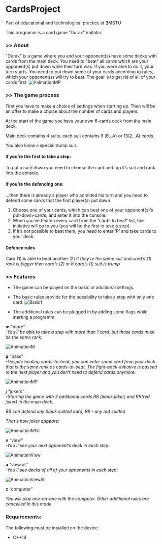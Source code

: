 # CardsProject
Part of educational and technological practice at BMSTU

This programm is a card game "Durak" imitator.


### >> About
"Durak" is a game where you and your opponent(s) have some decks with cards from the main deck. You need to "beat" all cards which are your opponent(s) put down while their turn was. If you were able to do it, your turn starts. You need to put down some of your cards according to rules, which your opponent(s) will try to beat. The goal is to get rid of all of your cards first.
![AnimationMP](https://user-images.githubusercontent.com/62678416/149420610-04d0353d-2268-4996-9f88-4991acb701ee.gif)


### >> The game process

First you have to make a choice of settings when starting up. Then will be an offer to make a choice about the number of cards and players.

At the start of the game you have your own 6-cards deck from the main deck.

Main deck contains 4 suits, each suit contains 9 (6...A) or 13(2...A) cards.

You also know a special trump suit.

#### If you’re the first to take a step:

To put a card down you need to choose the card and tap it’s suit and rank into the console. 

#### If you’re the defending one:

...then there is already a player who admitted his turn and you need to defend some cards that the first player(s) put down

1. Choose one of your cards, which can beat one of your opponent(s)’s put-down-cards, and enter it into the console. 
2. When you've beaten every card from the “cards to beat” list, the initiative will go to you (you will be the first to take a step).  
3. If it’s not possible to beat them, you need to enter ‘P’ and take cards to your deck.

#### Defence rules

Card (1) is able to beat another (2) if *they’re the same suit* and *card’s (1) rank is bigger then card’s (2)* or if *card’s (1) suit is trump*

### >> Features

- The game can be played on the basic or additional settings.
- The basic rules provide for the possibility to take a step with only one card.
![Basic1](https://user-images.githubusercontent.com/62678416/149420794-416c9238-ff72-4e4b-91c9-8c86c8bb1a20.gif)

- The additional rules can be plugged in by adding some flags while starting a programm:

**m**	“more” 	 
*-You’ll be able to take a step with more than 1 card, but those cards must be the same rank:*

![AnimationM](https://user-images.githubusercontent.com/62678416/149419654-987b2df5-c639-493b-93e1-ae6072e75984.gif)


	 
**p**	“pass”	 
*-Despite beating cards-to-beat, you can enter some card from your deck that is the same rank as cards-to-beat. The fight-back-initiative is passed to the next player and you don’t need to defend cards anymore:*

![AnimationMP](https://user-images.githubusercontent.com/62678416/149420610-04d0353d-2268-4996-9f88-4991acb701ee.gif)



**j**   “jokers”	 
*-Starting the game with 2 additional cards BB (black joker) and RR(red joker) in the main deck.* 

*BB can defend any black suitted card, RR - any red suitted*

*That's how joker appears:*

![AnimationMPJ](https://user-images.githubusercontent.com/62678416/149419691-fe4925b7-96bb-4e38-91f1-533d82bd4bda.gif)



**v**	“view”	 
*-You’ll see your next opponent’s deck in each step:*

![AnimationView](https://user-images.githubusercontent.com/62678416/149421251-aeb23cee-cd66-47ea-88b9-f2d81bdf3489.gif)



**a**	“view all”	 
*-You’ll see decks of all of your opponents in each step:*

![AnimationViewAll](https://user-images.githubusercontent.com/62678416/149421271-70194469-022b-453f-bafa-4f501a1758d2.gif)



**c**	“computer”
	 
*You will play one-on-one with the computer. Other additional rules are cancelled in this mode.*


### Requirements:
The following must be installed on the device:

- C++14
